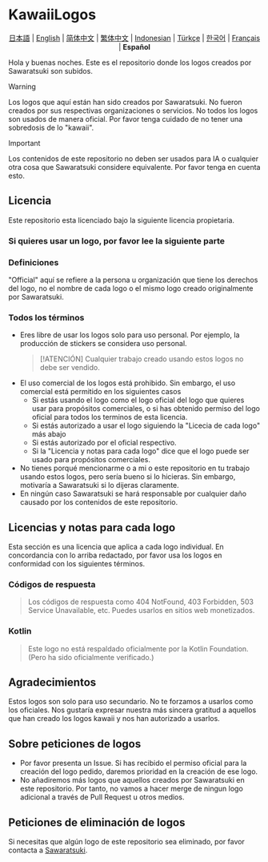 # KawaiiLogos

<div align="center">
 
[日本語](./README.md) | [English](./README_EN.md) | [简体中文](/README-zhHans.md) | [繁体中文](/README-zhHant.md) | [Indonesian](/README-ID.md) | [Türkçe](/README-tr.md) | [한국어](/README-kr.md) | [Français](/README-fr.md) | **Español**

</div>

Hola y buenas noches. Este es el repositorio donde los logos creados por Sawaratsuki son subidos.

> [!WARNING]
 Los logos que aquí están han sido creados por Sawaratsuki. No fueron creados por sus respectivas organizaciones o servicios.
 No todos los logos son usados de manera oficial.
 Por favor tenga cuidado de no tener una sobredosis de lo "kawaii".

> [!IMPORTANT]
 Los contenidos de este repositorio no deben ser usados para IA o cualquier otra cosa que Sawaratsuki considere equivalente.
 Por favor tenga en cuenta esto.

## Licencia

Este repositorio esta licenciado bajo la siguiente licencia propietaria.

### Si quieres usar un logo, por favor lee la siguiente parte

### Definiciones

"Official" aquí se refiere a la persona u organización que tiene los derechos del logo, no el nombre de cada logo o el mismo logo creado originalmente por Sawaratsuki.

### Todos los términos

- Eres libre de usar los logos solo para uso personal.
Por ejemplo, la producción de stickers se considera uso personal.
  > [!ATENCIÓN]
    Cualquier trabajo creado usando estos logos no debe ser vendido.
- El uso comercial de los logos está prohibido.
Sin embargo, el uso comercial está permitido en los siguientes casos
  - Si estás usando el logo como el logo oficial del logo que quieres usar para propósitos comerciales, o si has obtenido permiso del logo oficial para todos los terminos de esta licencia.
  - Si estás autorizado a usar el logo siguiendo la "Licecia de cada logo" más abajo
  - Si estás autorizado por el oficial respectivo.
  - Si la "Licencia y notas para cada logo" dice que el logo puede ser usado para propósitos comerciales.
- No tienes porqué mencionarme o a mi o este repositorio en tu trabajo usando estos logos, pero sería bueno si lo hicieras.
  Sin embargo, motivaría a Sawaratsuki si lo dijeras claramente.
- En ningún caso Sawaratsuki se hará responsable por cualquier daño causado por los contenidos de este repositorio.

## Licencias y notas para cada logo

Esta sección es una licencia que aplica a cada logo individual.
En concordancia con lo arriba redactado, por favor usa los logos en conformidad con los siguientes términos.

### Códigos de respuesta

> Los códigos de respuesta como 404 NotFound, 403 Forbidden, 503 Service Unavailable, etc.
Puedes usarlos en sitios web monetizados.

### Kotlin

> Este logo no está respaldado oficialmente por la Kotlin Foundation.
(Pero ha sido oficialmente verificado.)

## Agradecimientos

Estos logos son solo para uso secundario.
No te forzamos a usarlos como los oficiales.
Nos gustaría expresar nuestra más sincera gratitud a aquellos que han creado los logos kawaii y nos han autorizado a usarlos.

## Sobre peticiones de logos

- Por favor presenta un Issue.
Si has recibido el permiso oficial para la creación del logo pedido, daremos prioridad en la creación de ese logo.
- No añadiremos más logos que aquellos creados por Sawaratsuki en este repositorio.
Por tanto, no vamos a hacer merge de ningun logo adicional a través de Pull Request u otros medios.

## Peticiones de eliminación de logos

Si necesitas que algún logo de este repositorio sea eliminado, por favor contacta a [Sawaratsuki](https://x.com/sawaratsuki1004).
